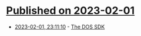 # [Published on 2023-02-01](index.md)

* [2023-02-01, 23:11:10](https://news.ycombinator.com/item?id=34619458) - [The DOS SDK](https://scalibq.wordpress.com/2023/02/01/the-dos-sdk/)
